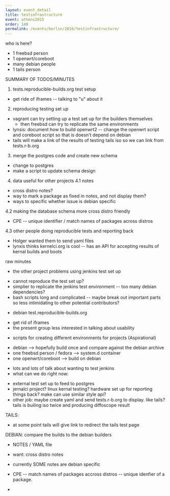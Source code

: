 ```yaml
---
layout: event_detail
title: testinfrastructure
event: athens2015
order: 140
permalink: /events/berlin/2016/testinfrastructure/
---
```


who is here?

- 1 freebsd person 
- 1 openwrt/coreboot
- many debian people
- 1 tails person

SUMMARY OF TODOS/MINUTES

1. tests.reproducible-builds.org test setup
- get ride of iframes -- talking to "u" about it

2. reproducing testing set up
- vagrant can try setting up a test set up for the builders themselves
   - then freebsd can try to replicate the same environments
- lynsis: document how to build openwrt2 -- change the openwrt script and coreboot script so that is doesn't depend on debian
- tails will make a link of the results of testing tails iso so we can link from tests.r-b.org

3. merge the postgres code and create new schema
- change to postgres
- make a script to update schema design

4. data useful for other projects
4.1 notes
- cross distro notes?
- way to mark a package as fixed in notes, and not display them?
- ways to specific whether issue is debian specific

4.2 making the database schema more cross distro friendly
- CPE -- unique identifier / match names of packages across distros

4.3 other people doing reproducible tests and reporting back
- Holger wanted them to send yaml files
- lynxis thinks kernelci.org is cool -- has an API for accepting results of kernal builds and boots


raw minutes

* the other project problems using jenkins test set up
- cannot reproduce the test set up?
- simplier to replicate the jenkins test environment -- too many debian dependencies?
- bash scripts long and complicated -- maybe break out important parts so less intimidating to other potential contributors?

* debian test.reproducible-builds.org
- get rid of iframes
- the present group less interested in talking about usability
* scripts for creating different environments for projects (Aspirational)
- debian
--> hopefully build once and compare against the debian archive
- one freebsd person / fedora
--> system.d container
- one openwrt/coreboot
--> build on debian

* lots and lots of talk about wanting to test jenkins
* what can we do right now:
- external test set up to feed to postgres
- jernalci project? linux kernal testing? hardware set up for reporting things back? make can use similar style api?
- other job: maybe create yaml and send tests.r-b.org to display. like tails? tails is builing iso twice and producing diffoscope result

TAILS:
-  at some point tails will give link to redirect the tails test page 

DEBIAN: 
compare the builds to the debian builders
* NOTES / YAML file
- want: cross distro notes
- currently SOME notes are debian specific
- CPE -- match names of packages accross distros -- unique idenfier of a package.

-





